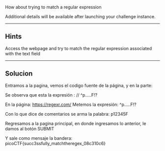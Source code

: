 How about trying to match a regular expression

Additional details will be available after launching your challenge instance.
________
## Hints
Access the webpage and try to match the regular expression associated with the text field
_______
## Solucion

Entramos a la pagina, vemos el codigo fuente de la página, y en la parte:
<script>
	function send_request() {
		let val = document.getElementById("name").value;
		// ^p.....F!?
		fetch(`/flag?input=${val}`)
			.then(res => res.text())
			.then(res => {
				const res_json = JSON.parse(res);
				alert(res_json.flag)
				return false;
			})
		return false;
	}

</script>
Se observa que esta la expresión :
// ^p.....F!?

En la página: https://regexr.com/
Metemos la expresión: ^p.....F!?

Con lo que dice de comentarios se arma la palabra: p12345F

Regresamos a la pagina principal, en donde ingresamos lo anterior, le damos al botón
SUBMIT 

Y sale como mensaje la bandera:
picoCTF{succ3ssfully_matchtheregex_08c310c6}